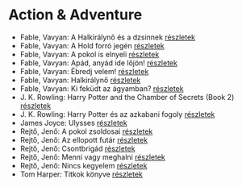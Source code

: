 # Action & Adventure

- Fable, Vavyan: A Halkirálynő és a dzsinnek [részletek](_details/%7Bopf.creator%7D.md#id_173)
- Fable, Vavyan: A Hold forró jegén [részletek](_details/%7Bopf.creator%7D.md#id_175)
- Fable, Vavyan: A pokol is elnyeli [részletek](_details/%7Bopf.creator%7D.md#id_176)
- Fable, Vavyan: Apád, anyád ide lőjön! [részletek](_details/%7Bopf.creator%7D.md#id_179)
- Fable, Vavyan: Ébredj velem! [részletek](_details/%7Bopf.creator%7D.md#id_180)
- Fable, Vavyan: Halkirálynő [részletek](_details/%7Bopf.creator%7D.md#id_174)
- Fable, Vavyan: Ki feküdt az ágyamban? [részletek](_details/%7Bopf.creator%7D.md#id_181)
- J. K. Rowling: Harry Potter and the Chamber of Secrets (Book 2) [részletek](_details/%7Bopf.creator%7D.md#id_711)
- J. K. Rowling: Harry Potter és az azkabani fogoly [részletek](_details/%7Bopf.creator%7D.md#id_20)
- James Joyce: Ulysses [részletek](_details/%7Bopf.creator%7D.md#id_1473)
- Rejtő, Jenő: A pokol zsoldosai [részletek](_details/%7Bopf.creator%7D.md#id_124)
- Rejtő, Jenő: Az ellopott futár [részletek](_details/%7Bopf.creator%7D.md#id_133)
- Rejtő, Jenő: Csontbrigád [részletek](_details/%7Bopf.creator%7D.md#id_139)
- Rejtő, Jenő: Menni vagy meghalni [részletek](_details/%7Bopf.creator%7D.md#id_145)
- Rejtő, Jenő: Nincs kegyelem [részletek](_details/%7Bopf.creator%7D.md#id_146)
- Tom Harper: Titkok könyve [részletek](_details/%7Bopf.creator%7D.md#id_614)